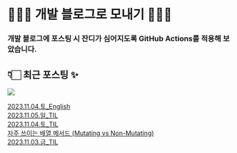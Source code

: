 # 👩🏻‍🌾 개발 블로그로 모내기 🌱🌳✨

### 개발 블로그에 포스팅 시 잔디가 심어지도록 GitHub Actions를 적용해 보았습니다.

## 👇🏻 최근 포스팅 ✨
<p>
    <a href="https://herlang.tistory.com"><img src="https://img.shields.io/badge/Blog-FF5722?style=flat-square&logo=Blogger&logoColor=white"/></a><br>
</p>

<a href=https://herlang.tistory.com/entry/20231104%ED%86%A0English>2023.11.04.토_English</a></br><a href=https://herlang.tistory.com/entry/20231105%EC%9D%BCTIL-1>2023.11.05.일_TIL</a></br><a href=https://herlang.tistory.com/entry/20231104%ED%86%A0TIL>2023.11.04.토_TIL</a></br><a href=https://herlang.tistory.com/entry/%EB%B0%B0%EC%97%B4-%EB%A9%94%EC%84%9C%EB%93%9C>자주 쓰이는 배열 메서드 (Mutating vs Non-Mutating)</a></br><a href=https://herlang.tistory.com/entry/20231103%EA%B8%88TIL>2023.11.03.금_TIL</a></br>